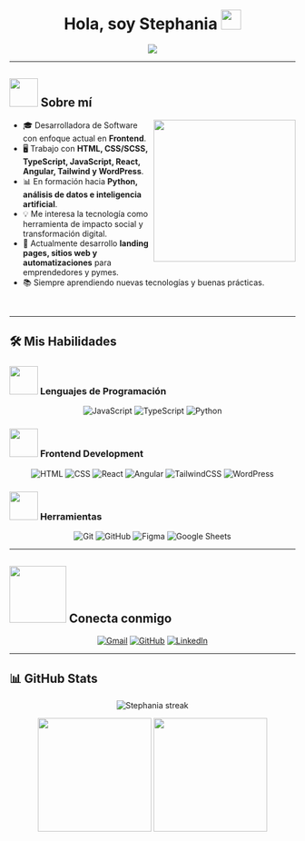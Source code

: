 <h1 align="center">Hola, soy Stephania <img src="https://media.giphy.com/media/hvRJCLFzcasrR4ia7z/giphy.gif" width="35"></h1>
<p align="center">
  <a href="https://github.com/DenverCoder1/readme-typing-svg">
    <img src="https://readme-typing-svg.herokuapp.com?font=Time+New+Roman&color=%23C8BE25&size=25&center=true&vCenter=true&width=600&height=100&lines=Desarrolladora+de+Software;Frontend+Developer;En+camino+a+Python+y+Análisis+de+Datos;Siempre+aprendiendo+nuevas+cosas">
  </a>
</p>

---

## <picture><img src="https://media3.giphy.com/media/v1.Y2lkPTc5MGI3NjExeTFsaDk1aHAxNGJidWJrbjBycjV1dDRvam1iMW04cGQ4Ync2czU4eiZlcD12MV9pbnRlcm5hbF9naWZfYnlfaWQmY3Q9Zw/LMcB8XospGZO8UQq87/giphy.gif" width=50px></picture> Sobre mí

<picture> 
  <img align="right" src="https://media4.giphy.com/media/v1.Y2lkPTc5MGI3NjExc213eWw5Y2Q5NWVtYnEyM3dsd3R1ajFzcHJpNXZkZzNvbmFxZnlyNSZlcD12MV9pbnRlcm5hbF9naWZfYnlfaWQmY3Q9Zw/H03PuVdwREB21ANkLX/giphy.gif" width=250px>
</picture>

- 🎓 Desarrolladora de Software con enfoque actual en **Frontend**.  
- 🖥️ Trabajo con **HTML, CSS/SCSS, TypeScript, JavaScript, React, Angular, Tailwind y WordPress**.  
- 📊 En formación hacia **Python, análisis de datos e inteligencia artificial**.  
- 💡 Me interesa la tecnología como herramienta de impacto social y transformación digital.  
- 🚀 Actualmente desarrollo **landing pages, sitios web y automatizaciones** para emprendedores y pymes.  
- 📚 Siempre aprendiendo nuevas tecnologías y buenas prácticas.  

<br>

---

## 🛠️ Mis Habilidades

### <picture> <img src="https://github.com/7oSkaaa/7oSkaaa/blob/main/Images/Programming_Languages.gif?raw=true" width=50px> </picture> Lenguajes de Programación
<p align="center"> 
  <img alt="JavaScript" src="https://img.shields.io/badge/JavaScript-%23F7DF1E.svg?style=plastic&logo=javascript&logoColor=black"/>
  <img alt="TypeScript" src="https://img.shields.io/badge/TypeScript-%23007ACC.svg?style=plastic&logo=typescript&logoColor=white"/>
  <img alt="Python" src="https://img.shields.io/badge/Python-%2314354C.svg?style=plastic&logo=python&logoColor=white"/>
</p>

### <picture> <img src="https://github.com/7oSkaaa/7oSkaaa/blob/main/Images/Front_End.gif?raw=true" width=50px> </picture> Frontend Development
<p align="center"> 
  <img alt="HTML" src="https://img.shields.io/badge/HTML5-%23E34F26.svg?style=plastic&logo=html5&logoColor=white"/>
  <img alt="CSS" src="https://img.shields.io/badge/CSS3-%231572B6.svg?style=plastic&logo=css3&logoColor=white"/>
  <img alt="React" src="https://img.shields.io/badge/React-%2361DAFB.svg?style=plastic&logo=react&logoColor=black"/>
  <img alt="Angular" src="https://img.shields.io/badge/Angular-%23DD0031.svg?style=plastic&logo=angular&logoColor=white"/>
  <img alt="TailwindCSS" src="https://img.shields.io/badge/Tailwind-%2338B2AC.svg?style=plastic&logo=tailwind-css&logoColor=white"/>
  <img alt="WordPress" src="https://img.shields.io/badge/WordPress-%23117AC9.svg?style=plastic&logo=wordpress&logoColor=white"/>
</p>

### <picture> <img src="https://github.com/7oSkaaa/7oSkaaa/blob/main/Images/Software_Tools.gif?raw=true" width=50px> </picture> Herramientas
<p align="center">
  <img alt="Git" src="https://img.shields.io/badge/Git-%23F05033.svg?style=plastic&logo=git&logoColor=white"/>
  <img alt="GitHub" src="https://img.shields.io/badge/GitHub-%23181717.svg?style=plastic&logo=github&logoColor=white"/>
  <img alt="Figma" src="https://img.shields.io/badge/Figma-%23F24E1E.svg?style=plastic&logo=figma&logoColor=white"/>
  <img alt="Google Sheets" src="https://img.shields.io/badge/Google%20Sheets-%2334A853.svg?style=plastic&logo=google-sheets&logoColor=white"/>
</p>

---

## <picture> <img src="https://github.com/7oSkaaa/7oSkaaa/blob/main/Images/Connect-with-me.gif?raw=true" width=100px> </picture> Conecta conmigo
<p align="center">
	<a href="mailto:stephaniadev@gmail.com"><img src="https://img.shields.io/badge/gmail-%23EA4335.svg?style=plastic&logo=gmail&logoColor=white" alt="Gmail"/></a>
	<a href="https://github.com/Stephania00"><img src="https://img.shields.io/badge/github-%23181717.svg?style=plastic&logo=github&logoColor=white" alt="GitHub"/></a>
	<a href="https://www.linkedin.com/in/stephy-programmer/"><img src="https://img.shields.io/badge/linkedin-%230A66C2.svg?style=plastic&logo=linkedin&logoColor=white" alt="LinkedIn"/></a>
</p>

---

## 📊 GitHub Stats
<p align="center">
  <img src="https://github-readme-streak-stats.herokuapp.com/?user=Stephania00&theme=tokyonight_duo" alt="Stephania streak"/>
</p>
<p align="center">
  <img src="https://github-readme-stats.vercel.app/api?username=Stephania00&show_icons=true&count_private=true&locale=es&theme=tokyonight&layout=compact" height="200"/>
  <img src="https://github-readme-stats.vercel.app/api/top-langs?username=Stephania00&langs_count=6&show_icons=true&locale=es&theme=tokyonight" height="200"/>
</p>


